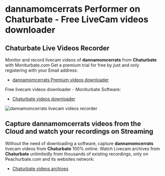 # dannamomcerrats Performer on Chaturbate - Free LiveCam videos downloader

## Chaturbate Live Videos Recorder

Monitor and record livecam videos of **dannamomcerrats** from **Chaturbate** with Moniturbate.com
Get a premium trial for free by just and only registering with your Email address:
* [dannamomcerrats Premium videos downloader](https://moniturbate.com/request-demo-licence-key.html)

Free livecam videos downloader - Moniturbate Software:
* [Chaturbate videos downloader](https://moniturbate.com/moniturbate-download-software.html)

![dannamomcerrats livecam videos recorder](https://peachurnet.com/templates/moniturbate-software.png)


## Capture dannamomcerrats videos from the Cloud and watch your recordings on Streaming

Without the need of downloading a software, capture **dannamomcerrats** livecam videos from **Chaturbate** 100% online.
Watch Livecam archives from **Chaturbate** unlimitedly from thousands of existing recordings, only on Peachurbate.com and its websites network:
* [Chaturbate videos archives](https://peachurnet.com/)